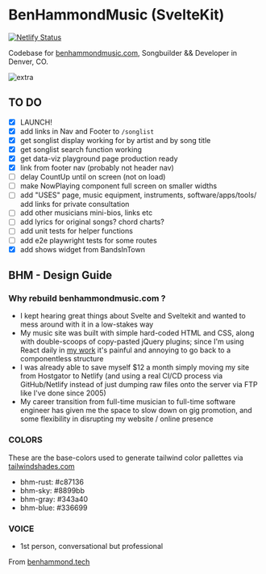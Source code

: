 # BenHammondMusic (SvelteKit)

[![Netlify Status](https://api.netlify.com/api/v1/badges/94c78b60-60ad-43a3-b858-77ff688e9ba5/deploy-status)](https://app.netlify.com/sites/benhammondmusicdotcom/deploys)

Codebase for [benhammondmusic.com](https://benhammondmusic.com), Songbuilder && Developer in Denver, CO.

![extra](https://user-images.githubusercontent.com/41567007/148659609-62e761b9-4c78-44a9-8668-bfdd0295933b.jpg)

## TO DO

- [x] LAUNCH!
- [x] add links in Nav and Footer to `/songlist`
- [x] get songlist display working for by artist and by song title
- [x] get songlist search function working
- [x] get data-viz playground page production ready
- [x] link from footer nav (probably not header nav)
- [ ] delay CountUp until on screen (not on load)
- [ ] make NowPlaying component full screen on smaller widths
- [ ] add "USES" page, music equipment, instruments, software/apps/tools/ add links for private consultation
- [ ] add other musicians mini-bios, links etc
- [ ] add lyrics for original songs? chord charts?
- [ ] add unit tests for helper functions
- [ ] add e2e playwright tests for some routes
- [x] add shows widget from BandsInTown

## BHM - Design Guide

### Why rebuild benhammondmusic.com ?

- I kept hearing great things about Svelte and Sveltekit and wanted to mess around with it in a low-stakes way
- My music site was built with simple hard-coded HTML and CSS, along with double-scoops of copy-pasted jQuery plugins; since I'm using React daily in [my work](https://healthequitytracker.org) it's painful and annoying to go back to a componentless structure
- I was already able to save myself $12 a month simply moving my site from Hostgator to Netlify (and using a real CI/CD process via GitHub/Netlify instead of just dumping raw files onto the server via FTP like I've done since 2005)
- My career transition from full-time musician to full-time software engineer has given me the space to slow down on gig promotion, and some flexibility in disrupting my website / online presence

### COLORS

These are the base-colors used to generate tailwind color pallettes via [tailwindshades.com](https://www.tailwindshades.com/)

- bhm-rust: #c87136
- bhm-sky: #8899bb
- bhm-gray: #343a40
- bhm-blue: #336699

### VOICE

- 1st person, conversational but professional

From [benhammond.tech](https://benhammond.tech)
